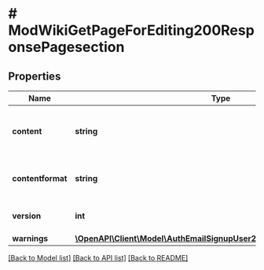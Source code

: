 # # ModWikiGetPageForEditing200ResponsePagesection

## Properties

Name | Type | Description | Notes
------------ | ------------- | ------------- | -------------
**content** | **string** | The contents of the page-section to be edited. | [optional] [default to 'null']
**contentformat** | **string** | Format of the original content of the page. | [optional] [default to 'null']
**version** | **int** | Latest version of the page. |
**warnings** | [**\OpenAPI\Client\Model\AuthEmailSignupUser200ResponseWarningsInner[]**](AuthEmailSignupUser200ResponseWarningsInner.md) |  | [optional]

[[Back to Model list]](../../README.md#models) [[Back to API list]](../../README.md#endpoints) [[Back to README]](../../README.md)
